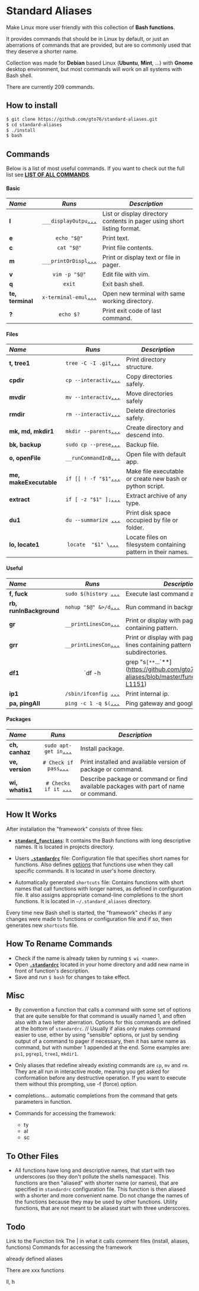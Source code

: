 Standard Aliases
================

Make Linux more user friendly with this collection of **Bash functions**.

It provides commands that should be in Linux by default, or just an aberrations of commands that are provided, but are so commonly used that they deserve a shorter name.

Collection was made for **Debian** based Linux (**Ubuntu**, **Mint**, ...) with **Gnome** desktop environment, but most commands will work on all systems with Bash shell.

There are currently 209 commands.

How to install
--------------

```bash
$ git clone https://github.com/gto76/standard-aliases.git
$ cd standard-aliases
$ ./install
$ bash
```

Commands
--------

Below is a list of most useful commands. If you want to check out the full list see [**LIST OF ALL COMMANDS**](doc/FUNCTION_DESCRIPTIONS.md).

####  Basic 

 _Name_        | _Runs_   | _Description_  
:------------- |:--------:| ----------------
**l** | `___displayOutpu`[**`...`**](https://github.com/gto76/standard-aliases/blob/master/functions#L184-L187) | List or display directory contents in pager using short listing format.
**e** | `echo "$@"` | Print text.
**c** | `cat "$@"` | Print file contents.
**m** | `___printOrDispl`[**`...`**](https://github.com/gto76/standard-aliases/blob/master/functions#L82-L84) | Print or display text or file in pager.
**v** | `vim -p "$@"` | Edit file with vim.
**q** | `exit` | Exit bash shell.
**te, terminal** | `x-terminal-emul`[**`...`**](https://github.com/gto76/standard-aliases/blob/master/functions#L572-L574) | Open new terminal with same working directory.
**?** | `echo $?` | Print exit code of last command.

####  Files 

 _Name_        | _Runs_   | _Description_  
:------------- |:--------:| ----------------
**t, tree1** | `tree -C -I .git`[**`...`**](https://github.com/gto76/standard-aliases/blob/master/functions#L286-L288) | Print directory structure.
**cpdir** | `cp --interactiv`[**`...`**](https://github.com/gto76/standard-aliases/blob/master/functions#L376-L378) | Copy directories safely.
**mvdir** | `mv --interactiv`[**`...`**](https://github.com/gto76/standard-aliases/blob/master/functions#L382-L384) | Move directories safely
**rmdir** | `rm --interactiv`[**`...`**](https://github.com/gto76/standard-aliases/blob/master/functions#L389-L391) | Delete directories safely.
**mk, md, mkdir1** | `mkdir --parents`[**`...`**](https://github.com/gto76/standard-aliases/blob/master/functions#L395-L398) | Create directory and descend into.
**bk, backup** | `sudo cp --prese`[**`...`**](https://github.com/gto76/standard-aliases/blob/master/functions#L402-L404) | Backup file.
**o, openFile** | `__runCommandInB`[**`...`**](https://github.com/gto76/standard-aliases/blob/master/functions#L567-L569) | Open file with default app.
**me, makeExecutable** | `if [[ ! -f "$1"`[**`...`**](https://github.com/gto76/standard-aliases/blob/master/functions#L616-L645) | Make file executable or create new bash or python script.
**extract** | `if [ -z "$1" ];`[**`...`**](https://github.com/gto76/standard-aliases/blob/master/functions#L1087-L1120) | Extract archive of any type.
**du1** | `du --summarize `[**`...`**](https://github.com/gto76/standard-aliases/blob/master/functions#L1155-L1157) | Print disk space occupied by file or folder.
**lo, locate1** | `locate  "$1" \`[**`...`**](https://github.com/gto76/standard-aliases/blob/master/functions#L1063-L1067) | Locate files on filesystem containing pattern in their names.

####  Useful  

 _Name_        | _Runs_   | _Description_  
:------------- |:--------:| ----------------
**f, fuck** | `sudo $(history `[**`...`**](https://github.com/gto76/standard-aliases/blob/master/functions#L733-L735) | Execute last command as super user.
**rb, runInBackground** | `nohup "$@" &>/d`[**`...`**](https://github.com/gto76/standard-aliases/blob/master/functions#L456-L458) | Run command in background.
**gr** | `__printLinesCon`[**`...`**](https://github.com/gto76/standard-aliases/blob/master/functions#L1045-L1048) | Print or display with pager lines containing pattern.
**grr** | `__printLinesCon`[**`...`**](https://github.com/gto76/standard-aliases/blob/master/functions#L1052-L1058) | Print or display with pager numbered lines containing pattern in working and subdirectories.
**df1** | `df -h | grep "s`[**`...`**](https://github.com/gto76/standard-aliases/blob/master/functions#L1149-L1151) | Print available disk space in simplified form.
**ip1** | `/sbin/ifconfig `[**`...`**](https://github.com/gto76/standard-aliases/blob/master/functions#L1687-L1693) | Print internal ip.
**pa, pingAll** | `ping -c 1 -q $(`[**`...`**](https://github.com/gto76/standard-aliases/blob/master/functions#L1714-L1718) | Ping gateway and google.

####  Packages 

 _Name_        | _Runs_   | _Description_  
:------------- |:--------:| ----------------
**ch, canhaz** | `sudo apt-get in`[**`...`**](https://github.com/gto76/standard-aliases/blob/master/functions#L1299-L1301) | Install package.
**ve, version** | `# Check if pass`[**`...`**](https://github.com/gto76/standard-aliases/blob/master/functions#L1390-L1407) | Print installed and available version of package or command.
**wi, whatis1** | `# Checks if it `[**`...`**](https://github.com/gto76/standard-aliases/blob/master/functions#L1518-L1542) | Describe package or command or find available packages with part of name or command.

How It Works
------------
After installation the "framework" consists of three files:

* [**`standard_functions`**](standard-aliases/standard_functions): It contains the Bash functions with long descriptive names. It is located in projects directory.

* Users [**`.standardrc`**](standard-aliases/standard_rc) file: Configuration file that specifies short names for functions.  Also defines [options](standard-aliases/standard_rc#L323-L346) that functions use when they call specific commands. It is located in user's home directory.

* Automatically generated `shortcuts` file: Contains functions with short names that call functions with longer names, as defined in configuration file. It also assigns appropriate comand-line completions to the short functions. It is located in `~/.standard_aliases` directory.
 
Every time new Bash shell is started, the "framework" checks if any changes were made to functions or configuration file and if so, then generates new `shortcuts` file.

How To Rename Commands
----------------------
* Check if the name is already taken by running `$ wi <name>`.
* Open [**`.standardrc`**](standard-aliases/standard_rc) located in your home directory and add new name in front of function's description.
* Save and run `$ bash` for changes to take effect.

Misc
----
+ By convention a function that calls a command with some set of options that are quite sensible for that command is usually named <command-name>1, and often also with a two letter aberration. Options for this commands are defined at the bottom of `standardrc`. // Usually if alias only makes command easier to use, either by using "sensible" options, or just by sending output of a command to pager if necessary, then it has same name as command, but with number 1 appended at the end. Some examples are:
`ps1`,
`pgrep1`,
`tree1`,
`mkdir1`.

+ Only aliases that redefine already existing commands are `cp`, `mv` and `rm`. They are all run in interactive mode, meaning you get asked for conformation before any destructive operation. If you want to execute them without this prompting, use -f (force) option. 


+ completions...
automatic completions from the command that gets parameters in function.

+ Commands for accessing the framework:
	* ty
	* al 
	* sc

To Other Files
--------------
+ All functions have long and descriptive names, that start with two underscores (so they don't pollute the shells namespace). This functions are then "aliased" with shorter name (or names), that are specified in `standardrc` configuration file. This function is then aliased with a shorter and more convenient name. Do not change the names of the functions because they may be used by other functions. Utility functions, that are not meant to be aliased start with three underscores.


Todo
----
Link to the Function link
The | in what it calls
comment files (install, aliases, functions)
Commands for accessing the framework

already defined aliases

There are xxx functions

ll, h





























